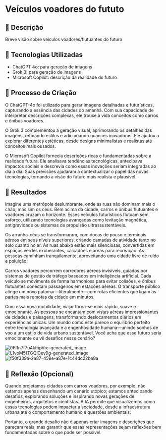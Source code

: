 # Veículos voadores do fututo

## 📒 Descrição
Breve visão sobre veículos voadores/flutuantes do futuro

## 🤖 Tecnologias Utilizadas
- ChatGPT 4o: para geração de imagens
- Grok 3: para geração de imagens
- Microsoft Copilot: descrição da realidade do futuro

## 🧐 Processo de Criação
O ChatGPT-4o foi utilizado para gerar imagens detalhadas e futurísticas, capturando a essência das cidades do amanhã. Com sua capacidade de interpretar descrições complexas, ele trouxe à vida conceitos como carros e ônibus voadores.

O Grok 3 complementou a geração visual, aprimorando os detalhes das imagens, refinando estilos e adicionando nuances inovadoras. Ele ajudou a explorar diferentes estéticas, desde designs minimalistas e realistas até conceitos mais ousados.

O Microsoft Copilot fornecia descrições ricas e fundamentadas sobre a realidade futura. Ele analisava tendências tecnológicas, antecipava impactos sociais e descrevia como essas inovações seriam integradas ao dia a dia. Suas previsões ajudaram a contextualizar o papel das novas tecnologias, tornando a visão do futuro mais realista e plausível.

## 🚀 Resultados
Imagine uma metrópole deslumbrante, onde as ruas não dominam mais o chão, mas sim os céus. Bem acima da cidade, carros e ônibus flutuantes e voadores cruzam o horizonte. Esses veículos futurísticos flutuam sem esforço, utilizando tecnologias avançadas como levitação magnética, antigravidade ou sistemas de propulsão ultrassustentáveis.

Os arranha-céus se transformaram, com docas de pouso e terminais aéreos em seus níveis superiores, criando camadas de atividade tanto no solo quanto no ar. As ruas abaixo estão mais silenciosas, convertidas em espaços verdes exuberantes, calçadões e áreas para recreação. As pessoas caminham tranquilamente, aproveitando uma cidade livre de ruído e poluição.

Carros voadores percorrem corredores aéreos invisíveis, guiados por sistemas de gestão de tráfego baseados em inteligência artificial. Cada veículo se movimenta de forma harmoniosa para evitar colisões, e ônibus flutuantes conectam passageiros em estações aéreas. O transporte público atinge um novo patamar—literalmente—com rotas eficientes que ligam as partes mais remotas da cidade em minutos.

Com essa nova mobilidade, viajar torna-se mais rápido, suave e emocionante. As pessoas se encantam com vistas aéreas impressionantes de cidades e paisagens, transformando deslocamentos diários em experiências únicas. Um mundo como este parece o equilíbrio perfeito entre tecnologia avançada e a engenhosidade humana—unindo sonhos de voo a um estilo de vida urbano sustentável. Você acha que esse futuro seria emocionante ou vê desafios nesse cenário?

![0FRn7f7u4kthpVre-generated_image](https://github.com/user-attachments/assets/6748adec-bf06-4b22-85b9-e9a156bf75ff)
![L1voM5fTGQiCev9g-generated_image](https://github.com/user-attachments/assets/ba82237f-0c24-428a-a510-34811e1bdff4)
![f50f339a-2a87-459e-a87e-1c44dc22ba8a](https://github.com/user-attachments/assets/ea87b1ce-cf45-43a5-b3cd-7bbffb8ffb6f)

## 💭 Reflexão (Opcional)
Quando projetamos cidades com carros voadores, por exemplo, não estamos apenas desenhando um cenário utópico; estamos antecipando desafios, explorando soluções e inspirando novas gerações de engenheiros, arquitetos e cientistas. A IA permite que visualizemos como essas tecnologias podem impactar a sociedade, desde a infraestrutura urbana até o comportamento humano e questões ambientais.

Portanto, o grande desafio não é apenas criar imagens e descrições que pareçam reais, mas garantir que essas representações sejam reflexões bem fundamentadas sobre o que pode ser possível.
